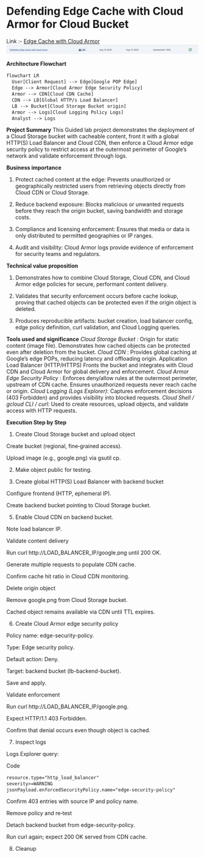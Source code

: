 # Defending Edge Cache with Cloud Armor for Cloud Bucket

Link :- [Edge Cache with Cloud Armor](https://www.skills.google/focuses/55897?parent=catalog)
![image](image-3.png)

**Architecture Flowchart**
```mermaid
flowchart LR
  User[Client Request] --> Edge[Google POP Edge]
  Edge --> Armor[Cloud Armor Edge Security Policy]
  Armor --> CDN[Cloud CDN Cache]
  CDN --> LB[Global HTTP/s Load Balancer]
  LB --> Bucket[Cloud Storage Bucket origin]
  Armor --> Logs[Cloud Logging Policy Logs]
  Analyst --> Logs
```

**Project Summary**
This Guided lab project demonstrates the deployment of a Cloud Storage bucket with cacheable content, front it with a global HTTP(S) Load Balancer and Cloud CDN, then enforce a Cloud Armor edge security policy to restrict access at the outermost perimeter of Google’s network and validate enforcement through logs.

**Business importance**
1) Protect cached content at the edge: Prevents unauthorized or geographically restricted users from retrieving objects directly from Cloud CDN or Cloud Storage.

2) Reduce backend exposure: Blocks malicious or unwanted requests before they reach the origin bucket, saving bandwidth and storage costs.

3) Compliance and licensing enforcement: Ensures that media or data is only distributed to permitted geographies or IP ranges.

4) Audit and visibility: Cloud Armor logs provide evidence of enforcement for security teams and regulators.

**Technical value proposition**
1) Demonstrates how to combine Cloud Storage, Cloud CDN, and Cloud Armor edge policies for secure, performant content delivery.

2) Validates that security enforcement occurs before cache lookup, proving that cached objects can be protected even if the origin object is deleted.

3) Produces reproducible artifacts: bucket creation, load balancer config, edge policy definition, curl validation, and Cloud Logging queries.



**Tools used and significance**
*Cloud Storage Bucket* : Origin for static content (image file). Demonstrates how cached objects can be protected even after deletion from the bucket.
*Cloud CDN* : Provides global caching at Google’s edge POPs, reducing latency and offloading origin.
Application Load Balancer (HTTP/HTTPS) Fronts the bucket and integrates with Cloud CDN and Cloud Armor for global delivery and enforcement.
*Cloud Armor Edge Security Policy* :  Enforces deny/allow rules at the outermost perimeter, upstream of CDN cache. Ensures unauthorized requests never reach cache or origin.
*Cloud Logging (Logs Explorer)*: Captures enforcement decisions (403 Forbidden) and provides visibility into blocked requests.
*Cloud Shell / gcloud CLI / curl*: Used to create resources, upload objects, and validate access with HTTP requests.



**Execution Step by Step**

1) Create Cloud Storage bucket and upload object

Create bucket (regional, fine‑grained access).

Upload image (e.g., google.png) via gsutil cp.

2) Make object public for testing.

3) Create global HTTP(S) Load Balancer with backend bucket

Configure frontend (HTTP, ephemeral IP).

Create backend bucket pointing to Cloud Storage bucket.

5) Enable Cloud CDN on backend bucket.

Note load balancer IP.

Validate content delivery

Run curl http://LOAD_BALANCER_IP/google.png until 200 OK.

Generate multiple requests to populate CDN cache.

Confirm cache hit ratio in Cloud CDN monitoring.

Delete origin object

Remove google.png from Cloud Storage bucket.

Cached object remains available via CDN until TTL expires.

6) Create Cloud Armor edge security policy

Policy name: edge-security-policy.

Type: Edge security policy.

Default action: Deny.

Target: backend bucket (lb-backend-bucket).

Save and apply.

Validate enforcement

Run curl http://LOAD_BALANCER_IP/google.png.

Expect HTTP/1.1 403 Forbidden.

Confirm that denial occurs even though object is cached.

7) Inspect logs

Logs Explorer query:

Code
```
resource.type="http_load_balancer"
severity>=WARNING
jsonPayload.enforcedSecurityPolicy.name="edge-security-policy"
```
Confirm 403 entries with source IP and policy name.

Remove policy and re‑test

Detach backend bucket from edge-security-policy.

Run curl again; expect 200 OK served from CDN cache.

8) Cleanup